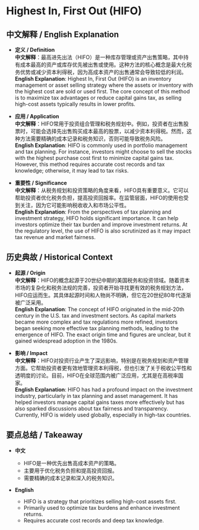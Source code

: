 # Highest In, First Out (HIFO)

## 中文解释 / English Explanation

* **定义 / Definition**  
  **中文解释**：最高进先出法（HIFO）是一种库存管理或资产出售策略，其中持有成本最高的资产或库存优先被出售或使用。这种方法的核心概念是最大化税务优势或减少资本利得税，因为高成本资产的出售通常会导致较低的利润。  
  **English Explanation**: Highest In, First Out (HIFO) is an inventory management or asset selling strategy where the assets or inventory with the highest cost are sold or used first. The core concept of this method is to maximize tax advantages or reduce capital gains tax, as selling high-cost assets typically results in lower profits.

* **应用 / Application**  
  **中文解释**：HIFO常用于投资组合管理和税务规划中。例如，投资者在出售股票时，可能会选择先出售购买成本最高的股票，以减少资本利得税。然而，这种方法需要精确的成本记录和税务知识，否则可能导致税务风险。  
  **English Explanation**: HIFO is commonly used in portfolio management and tax planning. For instance, investors might choose to sell the stocks with the highest purchase cost first to minimize capital gains tax. However, this method requires accurate cost records and tax knowledge; otherwise, it may lead to tax risks.

* **重要性 / Significance**  
  **中文解释**：从税务规划和投资策略的角度来看，HIFO具有重要意义。它可以帮助投资者优化税务负担，提高投资回报率。在监管层面，HIFO的使用也受到关注，因为它可能影响税收收入和市场公平性。  
  **English Explanation**: From the perspectives of tax planning and investment strategy, HIFO holds significant importance. It can help investors optimize their tax burden and improve investment returns. At the regulatory level, the use of HIFO is also scrutinized as it may impact tax revenue and market fairness.

## 历史典故 / Historical Context

* **起源 / Origin**  
  **中文解释**：HIFO的概念起源于20世纪中期的美国税务和投资领域。随着资本市场的复杂化和税务法规的完善，投资者开始寻找更有效的税务规划方法，HIFO应运而生。其具体起源时间和人物尚不明确，但它在20世纪80年代逐渐被广泛采用。  
  **English Explanation**: The concept of HIFO originated in the mid-20th century in the U.S. tax and investment sectors. As capital markets became more complex and tax regulations more refined, investors began seeking more effective tax planning methods, leading to the emergence of HIFO. The exact origin time and figures are unclear, but it gained widespread adoption in the 1980s.

* **影响 / Impact**  
  **中文解释**：HIFO对投资行业产生了深远影响，特别是在税务规划和资产管理方面。它帮助投资者更有效地管理资本利得税，但也引发了关于税收公平性和透明度的讨论。目前，HIFO在全球范围内被广泛应用，尤其是在高税率国家。  
  **English Explanation**: HIFO has had a profound impact on the investment industry, particularly in tax planning and asset management. It has helped investors manage capital gains taxes more effectively but has also sparked discussions about tax fairness and transparency. Currently, HIFO is widely used globally, especially in high-tax countries.

## 要点总结 / Takeaway

* **中文**  
  - HIFO是一种优先出售高成本资产的策略。
  - 主要用于优化税务负担和提高投资回报。
  - 需要精确的成本记录和深入的税务知识。

* **English**  
  - HIFO is a strategy that prioritizes selling high-cost assets first.
  - Primarily used to optimize tax burdens and enhance investment returns.
  - Requires accurate cost records and deep tax knowledge.